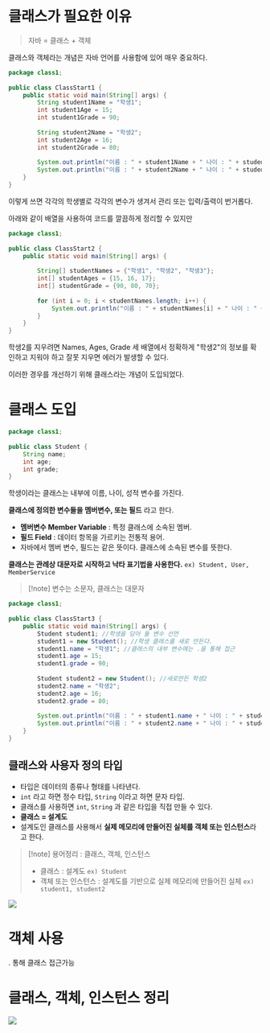 # 클래스가 필요한 이유
> 자바 = 클래스 + 객체

클래스와 객체라는 개념은 자바 언어를 사용함에 있어 매우 중요하다.

```java
package class1;  
  
public class ClassStart1 {  
    public static void main(String[] args) {  
        String student1Name = "학생1";  
        int student1Age = 15;  
        int student1Grade = 90;  
  
        String student2Name = "학생2";  
        int student2Age = 16;  
        int student2Grade = 80;  
  
        System.out.println("이름 : " + student1Name + " 나이 : " + student1Age + " 성적 : " + student1Grade);  
        System.out.println("이름 : " + student2Name + " 나이 : " + student2Age + " 성적 : " + student2Grade);  
    }  
}
```

이렇게 쓰면 각각의 학생별로 각각의 변수가 생겨서 관리 또는 입력/출력이 번거롭다.

아래와 같이 배열을 사용하여 코드를 깔끔하게 정리할 수 있지만
```java
package class1;  
  
public class ClassStart2 {  
    public static void main(String[] args) {  
  
        String[] studentNames = {"학생1", "학생2", "학생3"};  
        int[] studentAges = {15, 16, 17};  
        int[] studentGrade = {90, 80, 70};  
  
        for (int i = 0; i < studentNames.length; i++) {  
            System.out.println("이름 : " + studentNames[i] + " 나이 : " + studentAges[i] + " 성적 : " + studentGrade[i]);  
        }  
    }  
}
```
학생2를 지우려면 Names, Ages, Grade 세 배열에서 정확하게 "학생2"의 정보를 확인하고 지워야 하고 잘못 지우면 에러가 발생할 수 있다.

이러한 경우를 개선하기 위해 클래스라는 개념이 도입되었다.

# 클래스 도입
```java
package class1;  
  
public class Student {  
    String name;  
    int age;  
    int grade;  
}
```

학생이라는 클래스는 내부에 이름, 나이, 성적 변수를 가진다.

**클래스에 정의한 변수들을 멤버변수, 또는 필드** 라고 한다.
- **멤버변수 Member Variable** : 특정 클래스에 소속된 멤버.
- **필드 Field** : 데이터 항목을 가르키는 전통적 용어.
- 자바에서 멤버 변수, 필드는 같은 뜻이다. 클래스에 소속된 변수를 뜻한다.

**클래스는 관례상 대문자로 시작하고 낙타 표기법을 사용한다.**
`ex) Student, User, MemberService`

>[!note] 변수는 소문자, 클래스는 대문자

```java
package class1;  
  
public class ClassStart3 {  
    public static void main(String[] args) {  
        Student student1; //학생을 담아 둘 변수 선언  
        student1 = new Student(); //학생 클래스를 새로 만든다.  
        student1.name = "학생1"; //클래스의 내부 변수에는 .을 통해 접근  
        student1.age = 15;  
        student1.grade = 90;  
  
        Student student2 = new Student(); //새로만든 학생2  
        student2.name = "학생2";  
        student2.age = 16;  
        student2.grade = 80;  
  
        System.out.println("이름 : " + student1.name + " 나이 : " + student1.age + " 성적 : " + student1.grade);  
        System.out.println("이름 : " + student2.name + " 나이 : " + student2.age + " 성적 : " + student2.grade);  
    }  
}
```

## 클래스와 사용자 정의 타입
- 타입은 데이터의 종류나 형태를 나타낸다.
- `int` 라고 하면 정수 타입, `String` 이라고 하면 문자 타입.
- 클래스를 사용하면 `int`, `String` 과 같은 타입을 직접 만들 수 있다.
- **클래스 = 설계도**
- 설계도인 클래스를 사용해서 **실제 메모리에 만들어진 실체를 객체 또는 인스턴스**라고 한다.

>[!note] 용어정리 : 클래스, 객체, 인스턴스
> - 클래스 : 설계도 `ex) Student`
> - 객체 또는 인스턴스 : 설계도를 기반으로 실제 메모리에 만들어진 실체 `ex) student1, student2`


![](https://i.imgur.com/TPnv16n.png)

# 객체 사용
. 통해 클래스 접근가능

# 클래스, 객체, 인스턴스 정리
![](https://i.imgur.com/7CnCH6a.png)
